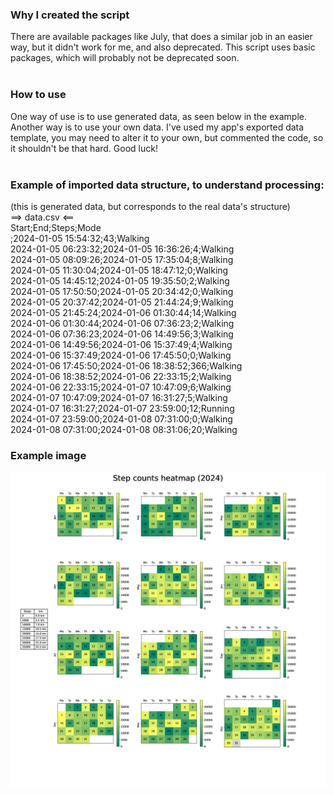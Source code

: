 ### Why I created the script
There are available packages like July, that does a similar job in an easier way, but it didn't work for me, and also deprecated. This script uses basic packages, which will probably not be deprecated soon. <br><br>

### How to use
One way of use is to use generated data, as seen below in the example.<br>
Another way is to use your own data. I've used my app's exported data template, you may need to alter it to your own, but commented the code, so it shouldn't be that hard. Good luck!<br><br>

### Example of imported data structure, to understand processing:
(this is generated data, but corresponds to the real data's structure) <br>
==> data.csv <== <br>
Start;End;Steps;Mode <br>
<begin>;2024-01-05 15:54:32;43;Walking <br>
2024-01-05 06:23:32;2024-01-05 16:36:26;4;Walking <br>
2024-01-05 08:09:26;2024-01-05 17:35:04;8;Walking <br>
2024-01-05 11:30:04;2024-01-05 18:47:12;0;Walking <br>
2024-01-05 14:45:12;2024-01-05 19:35:50;2;Walking <br>
2024-01-05 17:50:50;2024-01-05 20:34:42;0;Walking <br>
2024-01-05 20:37:42;2024-01-05 21:44:24;9;Walking <br>
2024-01-05 21:45:24;2024-01-06 01:30:44;14;Walking <br>
2024-01-06 01:30:44;2024-01-06 07:36:23;2;Walking <br>
2024-01-06 07:36:23;2024-01-06 14:49:56;3;Walking <br>
2024-01-06 14:49:56;2024-01-06 15:37:49;4;Walking <br>
2024-01-06 15:37:49;2024-01-06 17:45:50;0;Walking <br>
2024-01-06 17:45:50;2024-01-06 18:38:52;366;Walking <br>
2024-01-06 18:38:52;2024-01-06 22:33:15;2;Walking <br>
2024-01-06 22:33:15;2024-01-07 10:47:09;6;Walking <br>
2024-01-07 10:47:09;2024-01-07 16:31:27;5;Walking <br>
2024-01-07 16:31:27;2024-01-07 23:59:00;12;Running <br>
2024-01-07 23:59:00;2024-01-08 07:31:00;0;Walking <br>
2024-01-08 07:31:00;2024-01-08 08:31:06;20;Walking <br>


### Example image
![x](example.png)

